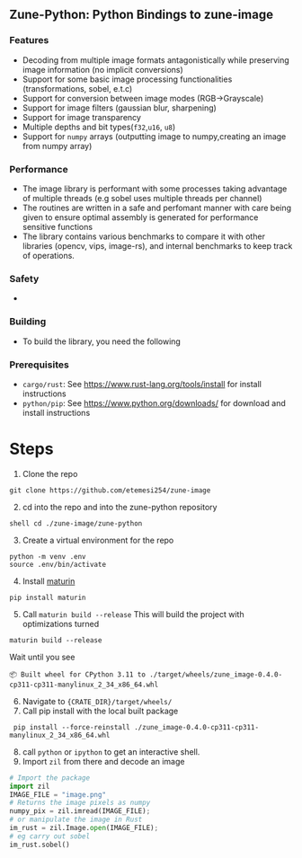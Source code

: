 ## Zune-Python: Python Bindings to zune-image

### Features
- Decoding from multiple image formats antagonistically while preserving image information (no implicit conversions)
- Support for some basic image processing functionalities (transformations, sobel, e.t.c)
- Support for conversion between image modes (RGB->Grayscale)
- Support for image filters (gaussian blur, sharpening)
- Support for image transparency
- Multiple depths and bit types(`f32`,`u16`, `u8`)
- Support for `numpy` arrays (outputting image to numpy,creating an image from numpy array)

### Performance
- The image library is performant with some processes taking advantage of multiple threads (e.g sobel uses multiple threads per channel)
- The routines are written in a safe and perfomant manner with care being given to ensure optimal assembly is generated for performance sensitive functions
- The library contains various benchmarks to compare it with other libraries (opencv, vips, image-rs), and internal benchmarks to keep track of operations.


### Safety
- 
### Building

- To build the library, you need the following

### Prerequisites

- `cargo/rust`: See https://www.rust-lang.org/tools/install for install instructions
- `python/pip`: See https://www.python.org/downloads/ for download and install instructions

# Steps

1. Clone the repo

```shell
git clone https://github.com/etemesi254/zune-image
```

2. cd into the repo and into the zune-python repository

```
shell cd ./zune-image/zune-python
```

3. Create a virtual environment for the repo

```shell
python -m venv .env
source .env/bin/activate 
```

4. Install [maturin](https://github.com/PyO3/maturin)

```shell
pip install maturin
```

5. Call `maturin build --release` This will build the project with optimizations turned

```shell
maturin build --release
```

Wait until you see

```text
📦 Built wheel for CPython 3.11 to ./target/wheels/zune_image-0.4.0-cp311-cp311-manylinux_2_34_x86_64.whl
```

6. Navigate to `{CRATE_DIR}/target/wheels/`
7. Call pip install with the local built package

```shell
 pip install --force-reinstall ./zune_image-0.4.0-cp311-cp311-manylinux_2_34_x86_64.whl

```

8. call `python` or `ipython` to get an interactive shell.
9. Import `zil` from there and decode an image

```python
# Import the package
import zil
IMAGE_FILE = "image.png"
# Returns the image pixels as numpy
numpy_pix = zil.imread(IMAGE_FILE);
# or manipulate the image in Rust
im_rust = zil.Image.open(IMAGE_FILE);
# eg carry out sobel
im_rust.sobel()
```
